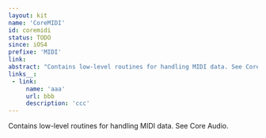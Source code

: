 ```yaml
---
layout: kit
name: 'CoreMIDI'
id: coremidi
status: TODO
since: iOS4
prefixe: 'MIDI'
link: 
abstract: "Contains low-level routines for handling MIDI data. See Core Audio."
links__:
 - link:
     name: 'aaa'
     url: bbb
     description: 'ccc'
---
```


Contains low-level routines for handling MIDI data. See Core Audio.
